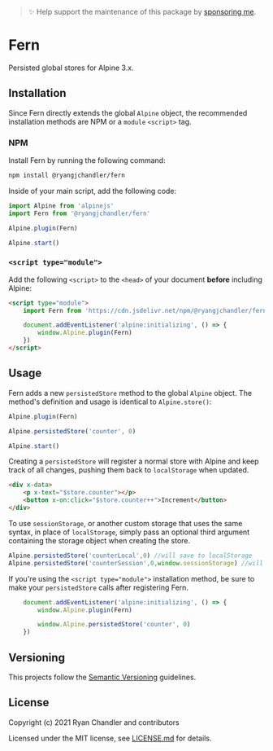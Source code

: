 > ✨ Help support the maintenance of this package by [sponsoring me](https://github.com/sponsors/ryangjchandler).

# Fern

Persisted global stores for Alpine 3.x.

## Installation

Since Fern directly extends the global `Alpine` object, the recommended installation methods are NPM or a `module` `<script>` tag.

### NPM

Install Fern by running the following command:

```bash
npm install @ryangjchandler/fern
```

Inside of your main script, add the following code:

```js
import Alpine from 'alpinejs'
import Fern from '@ryangjchandler/fern'

Alpine.plugin(Fern)

Alpine.start()
```

### `<script type="module">`

Add the following `<script>` to the `<head>` of your document **before** including Alpine:

```html
<script type="module">
    import Fern from 'https://cdn.jsdelivr.net/npm/@ryangjchandler/fern@0.x.x/dist/module.esm.js'

    document.addEventListener('alpine:initializing', () => {
        window.Alpine.plugin(Fern)
    })
</script>
```

## Usage

Fern adds a new `persistedStore` method to the global `Alpine` object. The method's definition and usage is identical to `Alpine.store()`:

```js
Alpine.plugin(Fern)

Alpine.persistedStore('counter', 0)

Alpine.start()
```

Creating a `persistedStore` will register a normal store with Alpine and keep track of all changes, pushing them back to `localStorage` when updated.

```html
<div x-data>
    <p x-text="$store.counter"></p>
    <button x-on:click="$store.counter++">Increment</button>
</div>
```

To use `sessionStorage`, or another custom storage that uses the same syntax, in place of `localStorage`, simply pass an optional third argument containing the storage object when creating the store.

```js
Alpine.persistedStore('counterLocal',0) //will save to localStorage
Alpine.persistedStore('counterSession',0,window.sessionStorage) //will save to sessionStorage
```

If you're using the `<script type="module">` installation method, be sure to make your `persistedStore` calls after registering Fern.

```js
    document.addEventListener('alpine:initializing', () => {
        window.Alpine.plugin(Fern)

        window.Alpine.persistedStore('counter', 0)
    })
```

## Versioning

This projects follow the [Semantic Versioning](https://semver.org/) guidelines.

## License

Copyright (c) 2021 Ryan Chandler and contributors

Licensed under the MIT license, see [LICENSE.md](LICENSE.md) for details.
